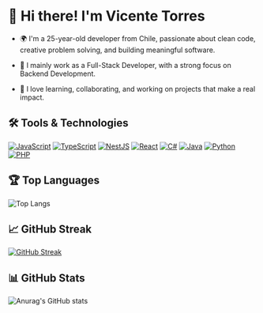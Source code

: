 # 👋 Hi there! I'm Vicente Torres

- 🌍 I'm a 25-year-old developer from Chile, passionate about clean code, creative problem solving, and building meaningful software.

- 💼 I mainly work as a Full-Stack Developer, with a strong focus on Backend Development.

- 🚀 I love learning, collaborating, and working on projects that make a real impact.

## 🛠️ Tools & Technologies

[![JavaScript](https://img.shields.io/badge/javascript-%23323330.svg?style=for-the-badge&logo=javascript&logoColor=%23F7DF1E)](https://developer.mozilla.org/docs/Web/JavaScript)
[![TypeScript](https://img.shields.io/badge/typescript-%23007ACC.svg?style=for-the-badge&logo=typescript&logoColor=white)](https://www.typescriptlang.org/docs/)
[![NestJS](https://img.shields.io/badge/nestjs-%23E0234E.svg?style=for-the-badge&logo=nestjs&logoColor=white)](https://docs.nestjs.com/)
[![React](https://img.shields.io/badge/react-%2320232a.svg?style=for-the-badge&logo=react&logoColor=%2361DAFB)](https://react.dev/learn)
[![C#](https://img.shields.io/badge/C%23-%23239120.svg?style=for-the-badge&logo=dotnet&logoColor=white)](https://learn.microsoft.com/dotnet/csharp/)
[![Java](https://img.shields.io/badge/Java-%23ED8B00.svg?style=for-the-badge&logo=openjdk&logoColor=white)](https://dev.java/learn/)
[![Python](https://img.shields.io/badge/python-%233776AB.svg?style=for-the-badge&logo=python&logoColor=white)](https://docs.python.org/3/)
[![PHP](https://img.shields.io/badge/PHP-%23777BB4.svg?style=for-the-badge&logo=php&logoColor=white)](https://www.php.net/docs.php)

## 🏆 Top Languages

![Top Langs](https://github-readme-stats.vercel.app/api/top-langs/?username=vicentetorresr&layout=compact&theme=ayu-mirage)

## 📈 GitHub Streak

[![GitHub Streak](https://github-readme-streak-stats.herokuapp.com?user=vicentetorresr&theme=ayu-mirage&hide_border=true&date_format=M%20j%5B%2C%20Y%5D&exclude_days=Sun%2CSat&hide_longest_streak=true)](https://git.io/streak-stats)

## 📊 GitHub Stats

![Anurag's GitHub stats](https://github-readme-stats.vercel.app/api?username=vicentetorresr&show_icons=true&theme=ayu-mirage&hide=stars,prs)
